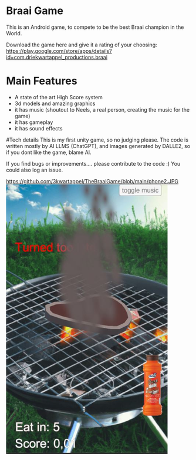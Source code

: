 # Braai Game
This is an Android game, to compete to be the best Braai champion in the World.

Download the game here and give it a rating of your choosing: https://play.google.com/store/apps/details?id=com.driekwartappel_productions.braai

# Main Features
- A state of the art High Score system
- 3d models and amazing graphics
- it has music (shoutout to Neels, a real person, creating the music for the game) 
- it has gameplay
- it has sound effects

#Tech details
This is my first unity game, so no judging please.
The code is written mostly by AI LLMS (ChatGPT), and images generated by DALLE2, so if you dont like the game, blame AI.

If you find bugs or improvements.... please contribute to the code :)
You could also log an issue.

https://github.com/3kwartappel/TheBraaiGame/blob/main/phone2.JPG
![screenshot](phone2.JPG)
